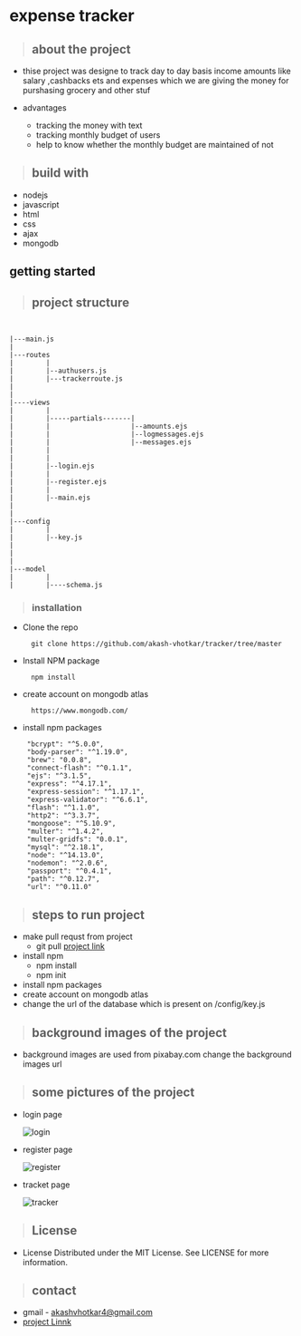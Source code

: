 # expense tracker
> ## about the project 

* thise project was  designe to track day  to day basis income amounts like salary ,cashbacks ets and expenses 
which we are giving the money for purshasing grocery and 
other stuf

* advantages
    * tracking the money  with text 
    * tracking monthly budget of users
    *  help to know  whether the monthly budget are maintained of not 







> ## build with 
* nodejs
* javascript
* html 
* css 
* ajax 
* mongodb


 ## getting started
> ## project structure
```


|---main.js
|
|---routes
|        |
|        |--authusers.js
|        |---trackerroute.js
|
|
|----views
|        |
|        |-----partials-------|
|        |                    |--amounts.ejs
|        |                    |--logmessages.ejs
|        |                    |--messages.ejs
|        |
|        |
|        |--login.ejs
|        |
|        |--register.ejs
|        |
|        |--main.ejs
|
|
|---config
|        |
|        |--key.js
|        
|
|
|---model
|        |
|        |----schema.js

```



>### installation

* Clone the repo
        
        git clone https://github.com/akash-vhotkar/tracker/tree/master

* Install NPM package

        npm install
* create account on mongodb atlas

        https://www.mongodb.com/



*  install npm packages  


        "bcrypt": "^5.0.0",
        "body-parser": "^1.19.0",
        "brew": "0.0.8",
        "connect-flash": "^0.1.1",
        "ejs": "^3.1.5",
        "express": "^4.17.1",
        "express-session": "^1.17.1",
        "express-validator": "^6.6.1",
        "flash": "^1.1.0",
        "http2": "^3.3.7",
        "mongoose": "^5.10.9",
        "multer": "^1.4.2",
        "multer-gridfs": "0.0.1",
        "mysql": "^2.18.1",
        "node": "^14.13.0",
        "nodemon": "^2.0.6",
        "passport": "^0.4.1",
        "path": "^0.12.7",
        "url": "^0.11.0"


> ##  steps to run project
* make pull requst from project
    * git pull [project link](https://github.com/akash-vhotkar/tracker)
* install npm
    * npm install
    * npm init
* install npm packages
* create account on mongodb atlas
* change the url of the database  which is present on /config/key.js



>##  background images  of the project 

* background  images are used from  pixabay.com change the background images url
> ## some pictures of the project 
* login page

    ![login](https://user-images.githubusercontent.com/59597612/97988956-d1e34600-1e03-11eb-9564-818ed960210b.PNG)
* register page

    ![register](https://user-images.githubusercontent.com/59597612/97989106-0e16a680-1e04-11eb-8018-d65d2c5f177f.PNG)

* tracket page

    ![tracker](https://user-images.githubusercontent.com/59597612/97989293-5766f600-1e04-11eb-98d2-ca9704541f38.PNG)

> ## License
* License
Distributed under the MIT License. See LICENSE for more information.
> ## contact
* gmail - akashvhotkar4@gmail.com
* [project Linnk](https://github.com/akash-vhotkar/tracker)
